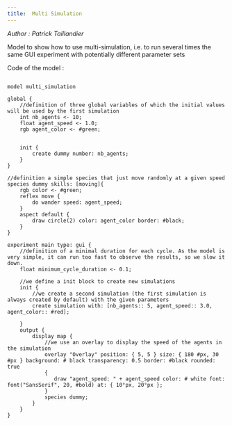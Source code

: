 ```yaml
---
title:  Multi Simulation
---
```


[//]: # (keyword|operator_font)
[//]: # (keyword|statement_overlay)
[//]: # (keyword|constant_#pixels)
[//]: # (keyword|constant_#bold)
[//]: # (keyword|concept_multi_simulation)


_Author : Patrick Taillandier_

Model to show how to use multi-simulation, i.e. to run several times the same GUI experiment with potentially different parameter sets 


Code of the model : 

```

model multi_simulation

global {
	//definition of three global variables of which the initial values will be used by the first simulation 
	int nb_agents <- 10;
	float agent_speed <- 1.0;
	rgb agent_color <- #green;
	
	
	init {
		create dummy number: nb_agents;
	}
}

//definition a simple species that just move randomly at a given speed
species dummy skills: [moving]{
	rgb color <- #green;
	reflex move {
		do wander speed: agent_speed;
	}
	aspect default {
		draw circle(2) color: agent_color border: #black;
	}
}

experiment main type: gui {
	//definition of a minimal duration for each cycle. As the model is very simple, it can run too fast to observe the results, so we slow it down.
	float minimum_cycle_duration <- 0.1;
	
	//we define a init block to create new simulations
	init {
		//we create a second simulation (the first simulation is always created by default) with the given parameters
		create simulation with: [nb_agents:: 5, agent_speed:: 3.0, agent_color:: #red];
		
	}
	output {
		display map {
			//we use an overlay to display the speed of the agents in the simulation
			overlay "Overlay" position: { 5, 5 } size: { 180 #px, 30 #px } background: # black transparency: 0.5 border: #black rounded: true
            {
               draw "agent_speed: " + agent_speed color: # white font: font("SansSerif", 20, #bold) at: { 10°px, 20°px };
            }
			species dummy;
		}
	}
}
```
